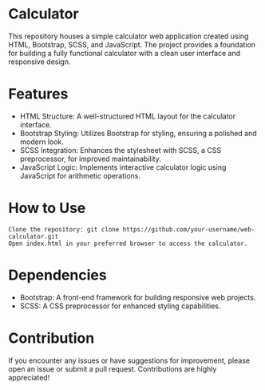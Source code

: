 # Calculator

  This repository houses a simple calculator web application created using HTML, Bootstrap, SCSS, and JavaScript. The project provides a foundation for building a fully functional calculator with a clean user interface and responsive design.
  
# Features

  - HTML Structure: A well-structured HTML layout for the calculator interface.
  - Bootstrap Styling: Utilizes Bootstrap for styling, ensuring a polished and modern look.
  - SCSS Integration: Enhances the stylesheet with SCSS, a CSS preprocessor, for improved maintainability.
  - JavaScript Logic: Implements interactive calculator logic using JavaScript for arithmetic operations.

# How to Use

    Clone the repository: git clone https://github.com/your-username/web-calculator.git
    Open index.html in your preferred browser to access the calculator.

# Dependencies

  - Bootstrap: A front-end framework for building responsive web projects.
  - SCSS: A CSS preprocessor for enhanced styling capabilities.

# Contribution

  If you encounter any issues or have suggestions for improvement, please open an issue or submit a pull request. Contributions are highly appreciated!

